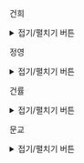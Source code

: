 건희
<details>
<summary>접기/펼치기 버튼</summary>

	
</details>
    
정영
<details>
<summary>접기/펼치기 버튼</summary>

	
</details>
    
건률
<details>
<summary>접기/펼치기 버튼</summary>

	
</details>
  
문교
<details>
<summary>접기/펼치기 버튼</summary>

	
</details>
